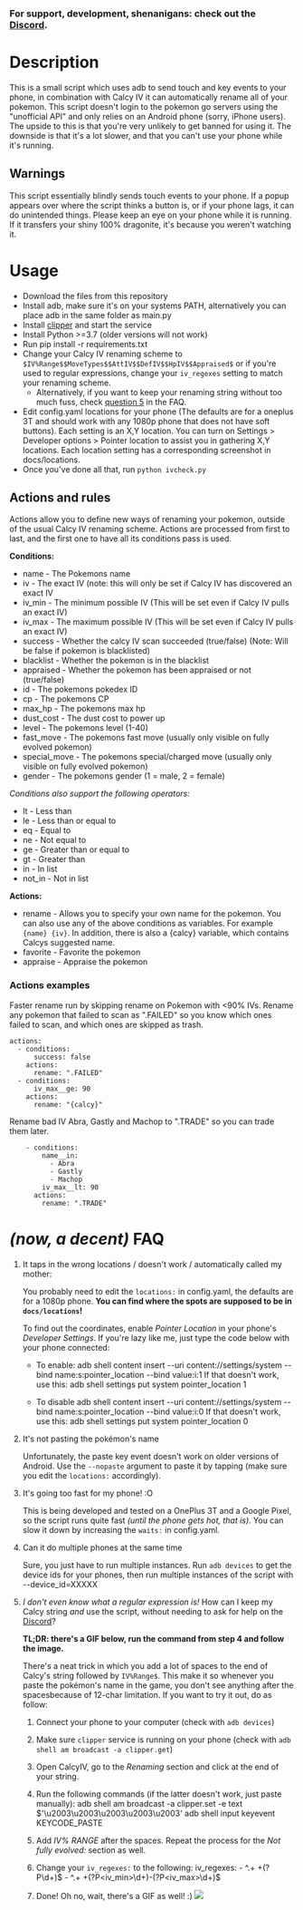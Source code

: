 ### **For support, development, shenanigans: check out the [Discord](https://discord.gg/skUAWKg).**

# Description
This is a small script which uses adb to send touch and key events to your phone, in combination with Calcy IV it can automatically rename all of your pokemon. This script doesn't login to the pokemon go servers using the "unofficial API" and only relies on an Android phone (sorry, iPhone users). The upside to this is that you're very unlikely to get banned for using it. The downside is that it's a lot slower, and that you can't use your phone while it's running.

## Warnings
This script essentially blindly sends touch events to your phone. If a popup appears over where the script thinks a button is, or if your phone lags, it can do unintended things. Please keep an eye on your phone while it is running. If it transfers your shiny 100% dragonite, it's because you weren't watching it.

# Usage
- Download the files from this repository
- Install adb, make sure it's on your systems PATH, alternatively you can place adb in the same folder as main.py
- Install [clipper](https://github.com/majido/clipper) and start the service
- Install Python >=3.7 (older versions will not work)
- Run pip install -r requirements.txt
- Change your Calcy IV renaming scheme to `$IV%Range$$MoveTypes$$AttIV$$DefIV$$HpIV$$Appraised$` or if you're used to regular expressions, change your `iv_regexes` setting to match your renaming scheme.
    - Alternatively, if you want to keep your renaming string without too much fuss, check [question 5](#user-content-now-a-decent-faq) in the FAQ.
- Edit config.yaml locations for your phone (The defaults are for a oneplus 3T and should work with any 1080p phone that does not have soft buttons). Each setting is an X,Y location. You can turn on Settings > Developer options > Pointer location to assist you in gathering X,Y locations. Each location setting has a corresponding screenshot in docs/locations.
- Once you've done all that, run `python ivcheck.py`

## Actions and rules
Actions allow you to define new ways of renaming your pokemon, outside of the usual Calcy IV renaming scheme. Actions are processed from first to last, and the first one to have all its conditions pass is used.

**Conditions:**
- name - The Pokemons name
- iv - The exact IV (note: this will only be set if Calcy IV has discovered an exact IV
- iv_min - The minimum possible IV (This will be set even if Calcy IV pulls an exact IV)
- iv_max - The maximum possible IV (This will be set even if Calcy IV pulls an exact IV)
- success - Whether the calcy IV scan succeeded (true/false) (Note: Will be false if pokemon is blacklisted)
- blacklist - Whether the pokemon is in the blacklist
- appraised - Whether the pokemon has been appraised or not (true/false)
- id - The pokemons pokedex ID
- cp - The pokemons CP
- max_hp - The pokemons max hp
- dust_cost - The dust cost to power up
- level - The pokemons level (1-40)
- fast_move - The pokemons fast move (usually only visible on fully evolved pokemon)
- special_move - The pokemons special/charged move (usually only visible on fully evolved pokemon)
- gender - The pokemons gender (1 = male, 2 = female)

_Conditions also support the following operators:_
- lt - Less than
- le - Less than or equal to
- eq - Equal to
- ne - Not equal to
- ge - Greater than or equal to
- gt - Greater than
- in - In list
- not_in - Not in list

**Actions:**
- rename - Allows you to specify your own name for the pokemon. You can also use any of the above conditions as variables. For example `{name} {iv}`. In addition, there is also a {calcy} variable, which contains Calcys suggested name.
- favorite - Favorite the pokemon
- appraise - Appraise the pokemon

### Actions examples
Faster rename run by skipping rename on Pokemon with <90% IVs. Rename any pokemon that failed to scan as ".FAILED" so you know which ones failed to scan, and which ones are skipped as trash.

```
actions:
  - conditions:
      success: false
    actions:
      rename: ".FAILED"
  - conditions:
      iv_max__ge: 90
    actions:
      rename: "{calcy}"
```

Rename bad IV Abra, Gastly and Machop to ".TRADE" so you can trade them later.
```
    - conditions:
        name__in:
          - Abra
          - Gastly
          - Machop
        iv_max__lt: 90
      actions:
        rename: ".TRADE"
```

# _(now, a decent)_ FAQ
1. It taps in the wrong locations / doesn't work / automatically called my mother:

    You probably need to edit the `locations:` in config.yaml, the defaults are for a 1080p phone. **You can find where the spots are supposed to be in `docs/locations`!**

    To find out the coordinates, enable *Pointer Location* in your phone's *Developer Settings*. If you're lazy like me, just type the code below with your phone connected:

    - To enable:
            adb shell content insert --uri content://settings/system --bind name:s:pointer_location --bind value:i:1
                If that doesn't work, use this:
            adb shell settings put system pointer_location 1

    - To disable
            adb shell content insert --uri content://settings/system --bind name:s:pointer_location --bind value:i:0
                If that doesn't work, use this:
            adb shell settings put system pointer_location 0

2. It's not pasting the pokémon's name

    Unfortunately, the paste key event doesn't work on older versions of Android. Use the `--nopaste` argument to paste it by tapping (make sure you edit the `locations:` accordingly).

3. It's going too fast for my phone! :O

    This is being developed and tested on a OnePlus 3T and a Google Pixel, so the script runs quite fast _(until the phone gets hot, that is)_. You can slow it down by increasing the `waits:` in config.yaml.

4. Can it do multiple phones at the same time

    Sure, you just have to run multiple instances. Run `adb devices` to get the device ids for your phones, then run multiple instances of the script with --device_id=XXXXX

5. _I don't even know what a regular expression is!_ How can I keep my Calcy string *and* use the script, without needing to ask for help on the [Discord](https://discord.gg/skUAWKg)?

    **TL;DR: there's a GIF below, run the command from step 4 and follow the image.**

    There's a neat trick in which you add a lot of spaces to the end of Calcy's string followed by `IV%Range$`. This make it so whenever you paste the pokémon's name in the game, you don't see anything after the spacesbecause of 12-char limitation. If you want to try it out, do as follow:

    1. Connect your phone to your computer (check with `adb devices`)

    2. Make sure `clipper` service is running on your phone (check with `adb shell am broadcast -a clipper.get`)

    3. Open CalcyIV, go to the *Renaming* section and click at the end of your string.

    4. Run the following commands (if the latter doesn't work, just paste manually):
            adb shell am broadcast -a clipper.set -e text $'\u2003\u2003\u2003\u2003\u2003'
            adb shell input keyevent KEYCODE_PASTE

    6. Add *IV% RANGE* after the spaces. Repeat the process for the *Not fully evolved:* section as well.

    7. Change your `iv_regexes:` to the following:
            iv_regexes:
                - ^.+  +(?P<iv>\d+)$
                - ^.+  +(?P<iv_min>\d+)\-(?P<iv_max>\d+)$

    8. Done! Oh no, wait, there's a GIF as well! :)
    ![](docs/tutorial_spaces.gif?raw=true)